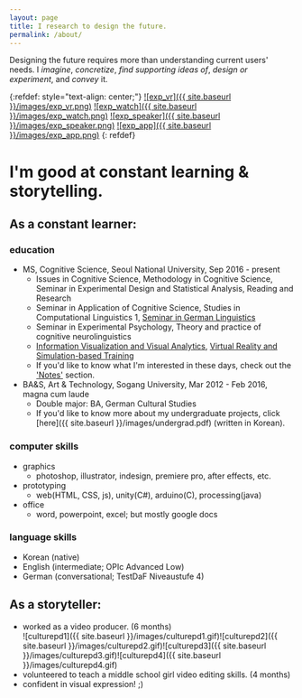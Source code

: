 ```yaml
---
layout: page
title: I research to design the future.
permalink: /about/
---
```


Designing the future requires more than understanding current users' needs. I *imagine*, *concretize*, *find supporting ideas of*, *design or experiment*, and *convey* it.

{:refdef: style="text-align: center;"}
[![exp_vr]({{ site.baseurl }}/images/exp_vr.png)](https://sueannej.github.io/exp_vr)
[![exp_watch]({{ site.baseurl }}/images/exp_watch.png)](https://sueannej.github.io/exp_watch)
[![exp_speaker]({{ site.baseurl }}/images/exp_speaker.png)](https://sueannej.github.io/exp_speaker)
[![exp_app]({{ site.baseurl }}/images/exp_app.png)](https://sueannej.github.io/exp_app)
{: refdef}

# I'm good at constant learning & storytelling.

## As a **constant learner**:
### education
* MS, Cognitive Science, Seoul National University, Sep 2016 - present
  * Issues in Cognitive Science, Methodology in Cognitive Science, Seminar in Experimental Design and Statistical Analysis, Reading and Research
  * Seminar in Application of Cognitive Science, Studies in Computational Linguistics 1, [Seminar in German Linguistics](https://sueannej.github.io/conversationalagent)
  * Seminar in Experimental Psychology, Theory and practice of cognitive neurolinguistics
  * [Information Visualization and Visual Analytics](https://sueannej.github.io/infoviz), [Virtual Reality and Simulation-based Training](https://sueannej.github.io/vrui)
  * If you'd like to know what I'm interested in these days, check out the ['Notes'](https://sueannej.github.io/notes) section.
* BA&S, Art & Technology, Sogang University, Mar 2012 - Feb 2016, magna cum laude
  * Double major: BA, German Cultural Studies
  * If you'd like to know more about my undergraduate projects, click [here]({{ site.baseurl }}/images/undergrad.pdf) (written in Korean).

### computer skills
* graphics
  * photoshop, illustrator, indesign, premiere pro, after effects, etc.
* prototyping
  * web(HTML, CSS, js), unity(C#), arduino(C), processing(java)
* office
  * word, powerpoint, excel; but mostly google docs

### language skills
* Korean (native)
* English (intermediate; OPIc Advanced Low)
* German (conversational; TestDaF Niveaustufe 4)

## As a **storyteller**:
* worked as a video producer. (6 months)
<br />![culturepd1]({{ site.baseurl }}/images/culturepd1.gif)![culturepd2]({{ site.baseurl }}/images/culturepd2.gif)![culturepd3]({{ site.baseurl }}/images/culturepd3.gif)![culturepd4]({{ site.baseurl }}/images/culturepd4.gif)
* volunteered to teach a middle school girl video editing skills. (4 months)
* confident in visual expression! ;)
